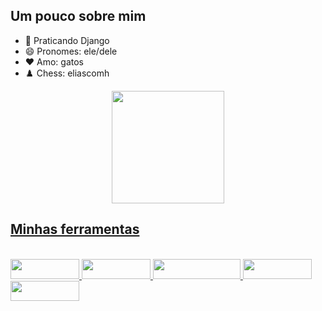 ## Um pouco sobre mim
  
- 🌱 Praticando Django
- 😄 Pronomes: ele/dele
- ❤️ Amo: gatos
- ♟️ Chess: eliascomh

<div align="center">
  <a href="https://github.com/eliascomh">
  <img height="180em" src="https://github-readme-stats.vercel.app/api?username=eliascomh&show_icons=true&theme=gruvbox&include_all_commits=true&count_private=true"/>
</div> 
 
  ## Minhas ferramentas
  
  </div>
<div style="display: inline_block"><br>
 <img aling=center height="32em" width="110" src=https://img.shields.io/badge/Python-3776AB?style=for-the-badge&logo=python&logoColor=white />
 <img aling=center height="32em" width="110" src=https://img.shields.io/badge/Django-092E20?style=for-the-badge&logo=django&logoColor=white />
 <img aling=center height="32em" width="140" src=https://img.shields.io/badge/PostgreSQL-316192?style=for-the-badge&logo=postgresql&logoColor=white />
 <img aling=center height="32em" width="110" src=https://img.shields.io/badge/JavaScript-F7DF1E?style=for-the-badge&logo=javascript&logoColor=black/>
 <img aling=center height="32em" width="110" src=https://img.shields.io/badge/Ubuntu-E95420?style=for-the-badge&logo=ubuntu&logoColor=white />
</div>
